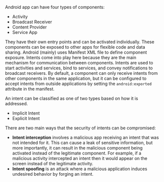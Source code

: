 
Android app can have four types of components:
- Activity
- Broadcast Receiver
- Content Provider
- Service App

They have their own entry points and can be activated individually.
These components can be exposed to other apps for flexible code and data
sharing. Android (mainly) uses Manifest XML file to define component exposure.
Intents come into play here because they are the main mechanism for
communication between components. Intents are used to start activities and
services, bind to services, and convey notifications to broadcast receivers.
By default, a component can only receive intents from other components
in the same application, but it can be configured to accept intents from
outside applications by setting the `android:exported` attribute in the
manifest.

An intent can be classified as one of two types based on how it is addressed.

- Implicit Intent
- Explicit Intent

There are two main ways that the security of intents can be compromised:

- **Intent interception** involves a malicious app receiving an
  intent that was not intended for it. This can cause a leak of sensitive
  information, but more importantly, it can result in the malicious component
  being activated instead of the legitimate component. For example, if a
  malicious activity intercepted an intent then it would appear on the screen
  instead of the legitimate activity.
- **Intent spoofing** is an attack where a malicious application
  induces undesired behavior by forging an intent.

